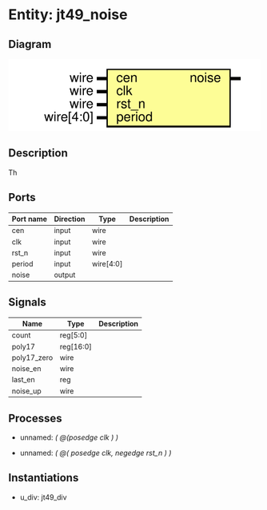 # Entity: jt49_noise
## Diagram
![Diagram](jt49_noise.svg "Diagram")
## Description
 Th
 
## Ports
| Port name | Direction | Type      | Description |
| --------- | --------- | --------- | ----------- |
| cen       | input     | wire      |             |
| clk       | input     | wire      |             |
| rst_n     | input     | wire      |             |
| period    | input     | wire[4:0] |             |
| noise     | output    |           |             |
## Signals
| Name        | Type      | Description |
| ----------- | --------- | ----------- |
| count       | reg[5:0]  |             |
| poly17      | reg[16:0] |             |
| poly17_zero | wire      |             |
| noise_en    | wire      |             |
| last_en     | reg       |             |
| noise_up    | wire      |             |
## Processes
- unnamed: _( @(posedge clk ) )_

- unnamed: _( @( posedge clk, negedge rst_n ) )_

## Instantiations
- u_div: jt49_div
